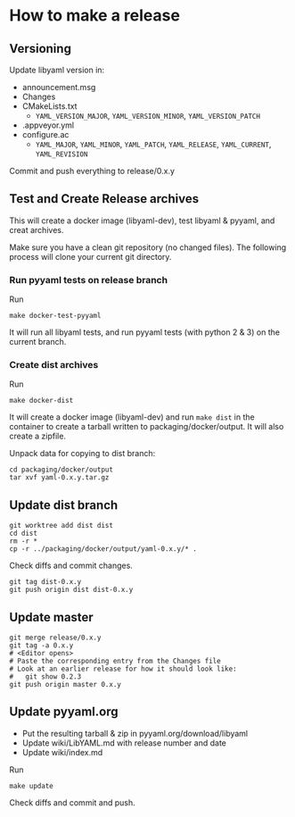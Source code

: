 # How to make a release

## Versioning

Update libyaml version in:
* announcement.msg
* Changes
* CMakeLists.txt
  * `YAML_VERSION_MAJOR`, `YAML_VERSION_MINOR`, `YAML_VERSION_PATCH`
* .appveyor.yml
* configure.ac
  * `YAML_MAJOR`, `YAML_MINOR`, `YAML_PATCH`, `YAML_RELEASE`, `YAML_CURRENT`, `YAML_REVISION`

Commit and push everything to release/0.x.y

## Test and Create Release archives

This will create a docker image (libyaml-dev), test libyaml & pyyaml,
and creat archives.

Make sure you have a clean git repository (no changed files). The following
process will clone your current git directory.

### Run pyyaml tests on release branch

Run

    make docker-test-pyyaml

It will run all libyaml tests, and run pyyaml tests (with python 2 & 3) on
the current branch.

### Create dist archives

Run

    make docker-dist


It will create a docker image (libyaml-dev) and run `make dist` in the container
to create a tarball written to packaging/docker/output.
It will also create a zipfile.

Unpack data for copying to dist branch:

    cd packaging/docker/output
    tar xvf yaml-0.x.y.tar.gz

## Update dist branch

    git worktree add dist dist
    cd dist
    rm -r *
    cp -r ../packaging/docker/output/yaml-0.x.y/* .

Check diffs and commit changes.

    git tag dist-0.x.y
    git push origin dist dist-0.x.y

## Update master

    git merge release/0.x.y
    git tag -a 0.x.y
    # <Editor opens>
    # Paste the corresponding entry from the Changes file
    # Look at an earlier release for how it should look like:
    #   git show 0.2.3
    git push origin master 0.x.y

## Update pyyaml.org

* Put the resulting tarball & zip in pyyaml.org/download/libyaml
* Update wiki/LibYAML.md with release number and date
* Update wiki/index.md

Run

    make update

Check diffs and commit and push.
